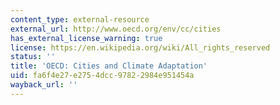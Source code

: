 ```yaml
---
content_type: external-resource
external_url: http://www.oecd.org/env/cc/cities
has_external_license_warning: true
license: https://en.wikipedia.org/wiki/All_rights_reserved
status: ''
title: 'OECD: Cities and Climate Adaptation'
uid: fa6f4e27-e275-4dcc-9782-2984e951454a
wayback_url: ''
---
```

